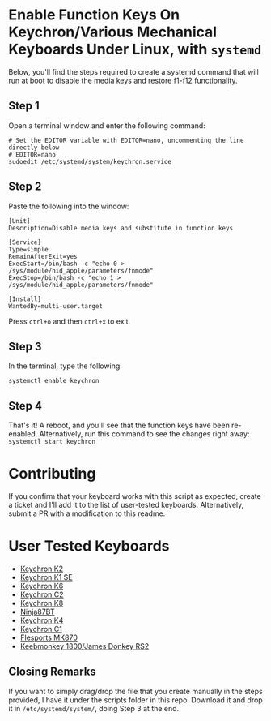 
# Enable Function Keys On Keychron/Various Mechanical Keyboards Under Linux, with `systemd`

Below, you'll find the steps required to create a systemd command that will run at boot to disable the media keys and restore f1-f12 functionality.

## Step 1

Open a terminal window and enter the following command:

```shell
# Set the EDITOR variable with EDITOR=nano, uncommenting the line directly below
# EDITOR=nano
sudoedit /etc/systemd/system/keychron.service
```

## Step 2

Paste the following into the window:

```
[Unit]
Description=Disable media keys and substitute in function keys

[Service]
Type=simple
RemainAfterExit=yes
ExecStart=/bin/bash -c "echo 0 > /sys/module/hid_apple/parameters/fnmode"
ExecStop=/bin/bash -c "echo 1 > /sys/module/hid_apple/parameters/fnmode"

[Install]
WantedBy=multi-user.target
```

Press `ctrl+o` and then `ctrl+x` to exit.

## Step 3

In the terminal, type the following:

`systemctl enable keychron`

## Step 4

That's it! A reboot, and you'll see that the function keys have been re-enabled.
Alternatively, run this command to see the changes right away:
`systemctl start keychron`

# Contributing

If you confirm that your keyboard works with this script as expected, create a ticket and I'll add it to the list of user-tested keyboards. Alternatively, submit a PR with a modification to this readme.

# User Tested Keyboards
- [Keychron K2](https://github.com/adam-savard/keychron-k2-function-keys-linux/issues/9)
- [Keychron K1 SE](https://github.com/adam-savard/keychron-k2-function-keys-linux/issues/9)
- [Keychron K6](https://github.com/adam-savard/keychron-k2-function-keys-linux/issues/9)
- [Keychron C2](https://github.com/adam-savard/keychron-k2-function-keys-linux/issues/12)
- [Keychron K8](https://github.com/adam-savard/keychron-k2-function-keys-linux/issues/9)
- [Ninja87BT](https://github.com/adam-savard/keychron-k2-function-keys-linux/issues/13)
- [Keychron K4](https://github.com/adam-savard/keychron-k2-function-keys-linux/issues/14)
- [Keychron C1](https://github.com/adam-savard/keyboard-function-keys-linux/issues/19)
- [Flesports MK870](https://github.com/adam-savard/keyboard-function-keys-linux/issues/21)
- [Keebmonkey 1800/James Donkey RS2](https://github.com/adam-savard/keyboard-function-keys-linux/issues/20)

## Closing Remarks

If you want to simply drag/drop the file that you create manually in the steps provided, I have it under the scripts folder in this repo. Download it and drop it in `/etc/systemd/system/`, doing Step 3 at the end.
